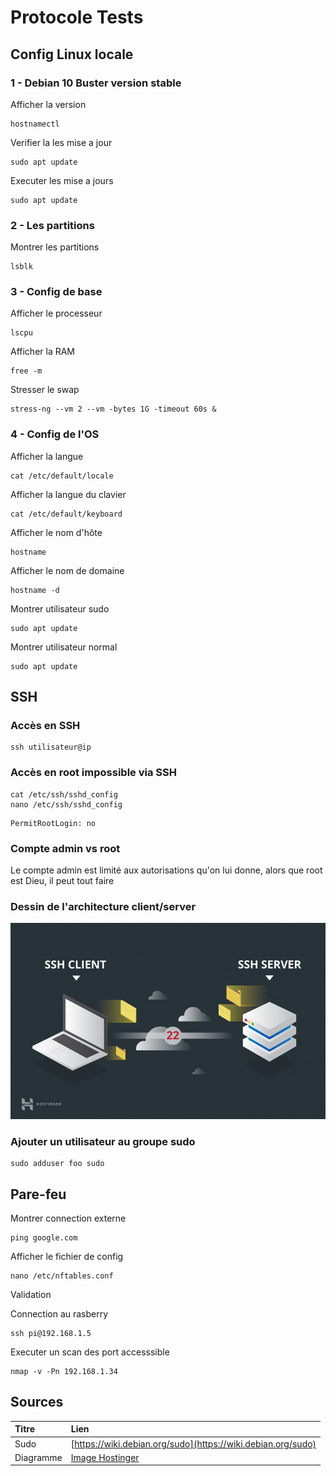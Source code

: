 # Protocole Tests

## Config Linux locale

### 1 - Debian 10 Buster version stable

Afficher la version

```text
hostnamectl
```

Verifier la les mise a jour

```text
sudo apt update
```

Executer les mise a jours

```text
sudo apt update
```

### 2 - Les partitions

Montrer les partitions

```text
lsblk
```

### 3 - Config de base

Afficher le processeur

```text
lscpu
```

Afficher la RAM

```text
free -m
```

Stresser le swap

```text
stress-ng --vm 2 --vm -bytes 1G -timeout 60s &
```

### 4 - Config de l'OS

Afficher la langue

```text
cat /etc/default/locale
```

Afficher la langue du clavier

```text
cat /etc/default/keyboard
```

Afficher le nom d'hôte

```text
hostname
```

Afficher le nom de domaine

```text
hostname -d
```

Montrer utilisateur sudo

```text
sudo apt update
```

Montrer utilisateur normal

```text
sudo apt update
```

## SSH

### Accès en SSH

```text
ssh utilisateur@ip
```

### Accès en root impossible via SSH

```text
cat /etc/ssh/sshd_config
nano /etc/ssh/sshd_config
```

```text
PermitRootLogin: no
```

### Compte admin vs root

Le compte admin est limité aux autorisations qu'on lui donne, alors que root est Dieu, il peut tout faire

### Dessin de l'architecture client/server

![](../.gitbook/assets/download-1-.jpeg)

### Ajouter un utilisateur au groupe sudo

```text
sudo adduser foo sudo
```

## Pare-feu

Montrer connection externe

```text
ping google.com
```

Afficher le fichier de config

```text
nano /etc/nftables.conf
```

Validation

Connection au rasberry

```text
ssh pi@192.168.1.5
```

Executer un scan des port accesssible

```text
nmap -v -Pn 192.168.1.34
```

## Sources

| Titre | Lien |
| :--- | :--- |
| Sudo | [https://wiki.debian.org/sudo](https://wiki.debian.org/sudo) |
| Diagramme | [Image Hostinger](https://external-content.duckduckgo.com/iu/?u=https%3A%2F%2Fwww.hostinger.com%2Ftutorials%2Fwp-content%2Fuploads%2Fsites%2F2%2F2017%2F07%2Fssh-client-and-server.jpg&f=1&nofb=1) |

